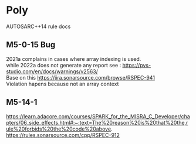 # Poly
AUTOSARC++14 rule docs


## M5-0-15 Bug
2021a complains in cases where array indexing is used.  
while 2022a does not generate any report
see : https://pvs-studio.com/en/docs/warnings/v2563/  
Base on this
https://jira.sonarsource.com/browse/RSPEC-941  
Violation hapens because not an array context
## M5-14-1
https://learn.adacore.com/courses/SPARK_for_the_MISRA_C_Developer/chapters/06_side_effects.html#:~:text=The%20reason%20is%20that%20the,rule%20forbids%20the%20code%20above.  
https://rules.sonarsource.com/cpp/RSPEC-912  
